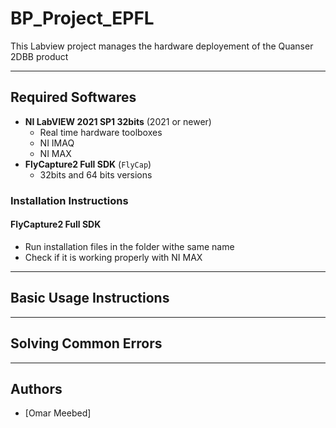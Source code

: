 # BP_Project_EPFL

This Labview project manages the hardware deployement of the Quanser 2DBB product

--------------------------------------------------------------------------------
## Required Softwares
- **NI LabVIEW 2021 SP1 32bits** (2021 or newer)
    - Real time hardware toolboxes
    - NI IMAQ
    - NI MAX
- **FlyCapture2 Full SDK** (`FlyCap`) 
    - 32bits and 64 bits versions

### Installation Instructions

#### FlyCapture2 Full SDK
- Run installation files in the folder withe same name
- Check if it is working properly with NI MAX

--------------------------------------------------------------------------------
## Basic Usage Instructions


--------------------------------------------------------------------------------
## Solving Common Errors


--------------------------------------------------------------------------------
## Authors
- [Omar Meebed]